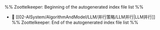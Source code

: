 %% Zoottelkeeper: Beginning of the autogenerated index file list  %%
- 📄 [[02-AISystem/AlgorithmAndModel/LLM/并行策略/LLM并行|LLM并行]]
%% Zoottelkeeper: End of the autogenerated index file list  %%
